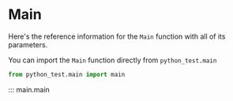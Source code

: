 # Main

Here's the reference information for the `Main` function with all of its parameters.

You can import the `Main` function directly from `python_test.main`

```python
from python_test.main import main
```

::: main.main
